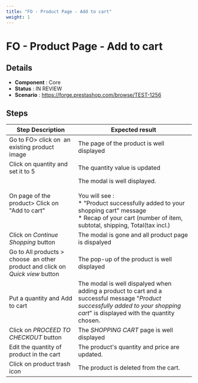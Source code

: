 ```yaml
---
title: "FO - Product Page - Add to cart"
weight: 1
---
```


# FO - Product Page - Add to cart
## Details
* **Component** : Core
* **Status** : IN REVIEW
* **Scenario** : https://forge.prestashop.com/browse/TEST-1256

## Steps
| Step Description | Expected result |
| ----- | ----- |
| Go to FO> click on  an existing product image | The page of the product is well displayed |
| Click on quantity and set it to 5 | The quantity value is updated |
| On page of the product> Click on "Add to cart" | The modal is well displayed.<br><br>You will see :<br> * "Product successfully added to your shopping cart" message<br> * Recap of your cart (number of item, subtotal, shipping, Total(tax incl.) |
| Click on _*Continue Shopping*_ button | The modal is gone and all product page is dispalyed |
| Go to All products > choose  an other product and click on _*Quick view*_ button | The pop-up of the product is well displayed |
| Put a quantity and Add to cart | The modal is well dispalyed when adding a product to cart and a successful message "_*Product successfully added to your shopping cart*_" is displayed with the quantity chosen. |
| Click on _*PROCEED TO CHECKOUT*_ button | The _*SHOPPING CART*_ page is well displayed |
| Edit the quantity of product in the cart | The product's quantity and price are updated. |
| Click on product trash icon | The product is deleted from the cart. |
